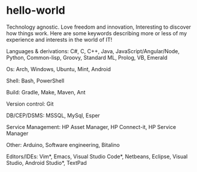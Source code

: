 # hello-world
Technology agnostic. Love freedom and innovation, 
Interesting to discover how things work.
Here are some keywords describing more or less of my experience and interests in the world of IT!

Languages & derivations:
C#, C, C++, Java, JavaScript/Angular/Node, Python, Common-lisp, Groovy, Standard ML, Prolog, VB, Emerald

Os:
Arch, Windows, Ubuntu, Mint, Android

Shell:
Bash, PowerShell

Build:
Gradle, Make, Maven, Ant

Version control:
Git

DB/CEP/DSMS:
MSSQL, MySql, Esper

Service Management:
HP Asset Manager, HP Connect-it, HP Service Manager

Other:
Arduino, Software engineering, Bitalino

Editors/IDEs:
Vim*, Emacs, Visual Studio Code*, Netbeans, Eclipse, Visual Studio, Android Studio*, TextPad
